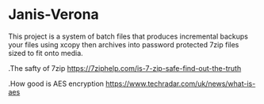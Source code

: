 # Janis-Verona

This project is a system of batch files that produces incremental backups your files using xcopy
then archives into password protected 7zip files sized to fit onto media.

.The safty of 7zip <https://7ziphelp.com/is-7-zip-safe-find-out-the-truth>

.How good is AES encryption <https://www.techradar.com/uk/news/what-is-aes>


